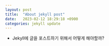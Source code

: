 ```yaml
---
layout: post
title:  "About jekyll post"
date:   2023-02-12 18:29:18 +0900
categories: jekyll update
---
```


- Jekyll에 글을 포스트하기 위해서 어떻게 해야할까?